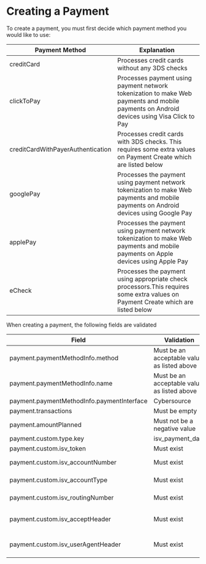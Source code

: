 # Creating a Payment

To create a payment, you must first decide which payment method you would like to use:

| Payment Method                    | Explanation                                                                                                          |
| --------------------------------- | -------------------------------------------------------------------------------------------------------------------- |
| creditCard                        | Processes credit cards without any 3DS checks                                                                       |
| clickToPay                      | Processes payment using payment network tokenization to make Web payments and mobile payments on Android devices using Visa Click to Pay                                                          |
| creditCardWithPayerAuthentication | Processes credit cards with 3DS checks. This requires some extra values on Payment Create which are listed below    |
| googlePay                         | Processes the payment using payment network tokenization to make Web payments and mobile payments on Android devices using Google Pay |
| applePay                          | Processes the payment using payment network tokenization to make Web payments and mobile payments on Apple devices using Apple Pay   |
| eCheck                            | Processes the payment using appropriate check processors.This requires some extra values on Payment Create which are listed below |



When creating a payment, the following fields are validated

| Field                                      | Validation                                  | When   |
| ------------------------------------------ | ------------------------------------------- | ------ |
| payment.paymentMethodInfo.method           | Must be an acceptable value as listed above | Always |
| payment.paymentMethodInfo.name             | Must be an acceptable value as listed above | Always |
| payment.paymentMethodInfo.paymentInterface | Cybersource                                 | Always |
| payment.transactions                       | Must be empty                               | Always |
| payment.amountPlanned                      | Must not be a negative value                | Always |
| payment.custom.type.key                    | isv_payment_data                            | Always |
| payment.custom.isv_token                   | Must exist                                  | Always |
| payment.custom.isv_accountNumber           | Must exist                                  | payment.paymentMethodInfo.method == eCheck                            |
| payment.custom.isv_accountType             | Must exist                                  | payment.paymentMethodInfo.method == eCheck                            |
| payment.custom.isv_routingNumber           | Must exist                                  | payment.paymentMethodInfo.method == eCheck                            |
| payment.custom.isv_acceptHeader            | Must exist                                  | payment.paymentMethodInfo.method == creditCardWithPayerAuthentication |
| payment.custom.isv_userAgentHeader         | Must exist                                  | payment.paymentMethodInfo.method == creditCardWithPayerAuthentication |

